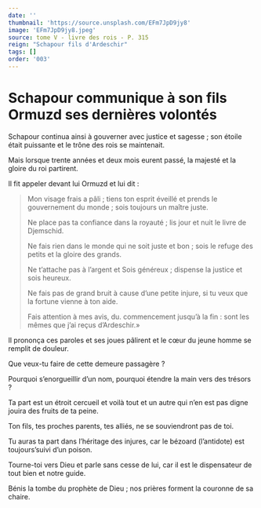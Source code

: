 ```yaml
---
date: ''
thumbnail: 'https://source.unsplash.com/EFm7JpD9jy8'
image: 'EFm7JpD9jy8.jpeg'
source: tome V - livre des rois - P. 315
reign: "Schapour fils d'Ardeschir"
tags: []
order: '003'
---
```


# Schapour communique à son fils Ormuzd ses dernières volontés

Schapour continua ainsi à gouverner avec justice et sagesse ; son étoile était puissante et le trône des rois se maintenait.

Mais lorsque trente années et deux mois eurent passé, la majesté et la gloire du roi partirent.

Il fit appeler devant lui Ormuzd et lui dit :

> Mon visage frais a pâli ; tiens ton esprit éveillé et prends le gouvernement du monde ; sois toujours un maître juste.
>
> Ne place pas ta confiance dans la royauté ; lis jour et nuit le livre de Djemschid.
>
> Ne fais rien dans le monde qui ne soit juste et bon ; sois le refuge des petits et la gloire des grands.
>
> Ne t’attache pas à l’argent et Sois généreux ; dispense la justice et sois heureux.
>
> Ne fais pas de grand bruit à cause d’une petite injure, si tu veux que la fortune vienne à ton aide.
>
> Fais attention à mes avis, du. commencement jusqu’à la fin : sont les mêmes que j’ai reçus d’Ardeschir.»

Il prononça ces paroles et ses joues pâlirent et le cœur du jeune homme se remplit de douleur.

Que veux-tu faire de cette demeure passagère ?

Pourquoi s’enorgueillir d’un nom, pourquoi étendre la main vers des trésors ?

Ta part est un étroit cercueil et voilà tout et un autre qui n’en est pas digne jouira des fruits de ta peine.

Ton fils, tes proches parents, tes alliés, ne se souviendront pas de toi.

Tu auras ta part dans l’héritage des injures, car le bézoard (l’antidote) est toujours’suivi d’un poison.

Tourne-toi vers Dieu et parle sans cesse de lui, car il est le dispensateur de tout bien et notre guide.

Bénis la tombe du prophète de Dieu ; nos prières forment la couronne de sa chaire.
